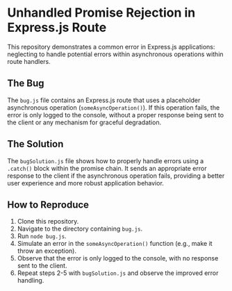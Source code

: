 # Unhandled Promise Rejection in Express.js Route

This repository demonstrates a common error in Express.js applications: neglecting to handle potential errors within asynchronous operations within route handlers.

## The Bug

The `bug.js` file contains an Express.js route that uses a placeholder asynchronous operation (`someAsyncOperation()`). If this operation fails, the error is only logged to the console, without a proper response being sent to the client or any mechanism for graceful degradation.

## The Solution

The `bugSolution.js` file shows how to properly handle errors using a `.catch()` block within the promise chain. It sends an appropriate error response to the client if the asynchronous operation fails, providing a better user experience and more robust application behavior.

## How to Reproduce

1. Clone this repository.
2. Navigate to the directory containing `bug.js`.
3. Run `node bug.js`.
4. Simulate an error in the `someAsyncOperation()` function (e.g., make it throw an exception).
5. Observe that the error is only logged to the console, with no response sent to the client.
6. Repeat steps 2-5 with `bugSolution.js` and observe the improved error handling.